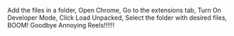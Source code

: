 Add the files in a folder,
Open Chrome,
Go to the extensions tab,
Turn On Developer Mode,
Click Load Unpacked,
Select the folder with desired files,
BOOM! Goodbye Annoying Reels!!!!!!
